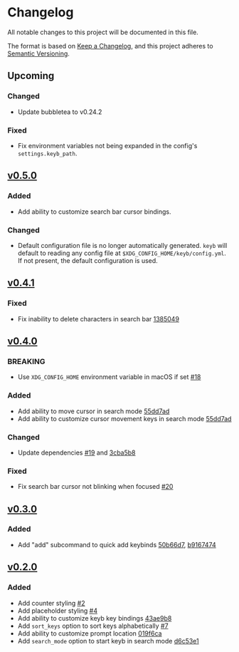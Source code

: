 # Changelog
All notable changes to this project will be documented in this file.

The format is based on [Keep a Changelog](https://keepachangelog.com/en/1.0.0/),
and this project adheres to [Semantic Versioning](https://semver.org/spec/v2.0.0.html).

[v0.2.0]: https://github.com/kencx/keyb/compare/v0.1.0...v0.2.0
[v0.3.0]: https://github.com/kencx/keyb/compare/v0.2.0...v0.3.0
[v0.4.0]: https://github.com/kencx/keyb/compare/v0.3.0...v0.4.0
[v0.4.1]: https://github.com/kencx/keyb/compare/v0.4.0...v0.4.1
[v0.5.0]: https://github.com/kencx/keyb/compare/v0.4.1...v0.5.0

## Upcoming

### Changed
- Update bubbletea to v0.24.2

### Fixed
- Fix environment variables not being expanded in the config's `settings.keyb_path`.

## [v0.5.0]
### Added
- Add ability to customize search bar cursor bindings.

### Changed
- Default configuration file is no longer automatically generated. `keyb` will
  default to reading any config file at `$XDG_CONFIG_HOME/keyb/config.yml`. If
  not present, the default configuration is used.

## [v0.4.1]
### Fixed
- Fix inability to delete characters in search bar [1385049](https://github.com/kencx/keyb/commit/138504964bad8f8827c5f5e9c1572298d4d5e102)

## [v0.4.0]
### BREAKING
- Use `XDG_CONFIG_HOME` environment variable in macOS if set [#18](https://github.com/keyb/pull/18)

### Added
- Add ability to move cursor in search mode
  [55dd7ad](https://github.com/kencx/keyb/commit/55dd7adead29316d3952e7c19bb5b15546394668)
- Add ability to customize cursor movement keys in search mode
  [55dd7ad](https://github.com/kencx/keyb/commit/55dd7adead29316d3952e7c19bb5b15546394668)

### Changed
- Update dependencies [#19](https://github.com/kencx/keyb/pull/19) and
  [3cba5b8](https://github.com/kencx/keyb/commit/3cba5b801acd617e9d1c37734582f3f15d2ec41b)

### Fixed
- Fix search bar cursor not blinking when focused [#20](https://github.com/kencx/keyb/pull/20)

## [v0.3.0]
### Added
- Add "add" subcommand to quick add keybinds [50b66d7](https://github.com/kencx/keyb/commit/50b66d7a78c4a08a9cb5ad5bd02d909b7b27ae53), [b9167474](https://github.com/kencx/keyb/commit/b9167474c9c5d12ed8ea0ca9630489fa7266bebe)

## [v0.2.0]
### Added
- Add counter styling [#2](https://github.com/kencx/keyb/pull/2)
- Add placeholder styling [#4](https://github.com/kencx/keyb/pull/4)
- Add ability to customize keyb key bindings [43ae9b8](https://github.com/kencx/keyb/commit/43ae9b83fbf5cae367ab74614fa42fce79817165)
- Add `sort_keys` option to sort keys alphabetically [#7](https://github.com/kencx/keyb/pull/7)
- Add ability to customize prompt location [019f6ca](https://github.com/kencx/keyb/commit/019f6cad03ada6507e6585e4f4403826dcd23212)
- Add `search_mode` option to start keyb in search mode [d6c53e1](https://github.com/kencx/keyb/commit/d6c53e1b908f05f6c0f7836068b4b6bbe1e8a451)

<!-- ### Changed -->
<!---->
<!-- ### Removed -->
<!---->
<!-- ### Fixed -->
